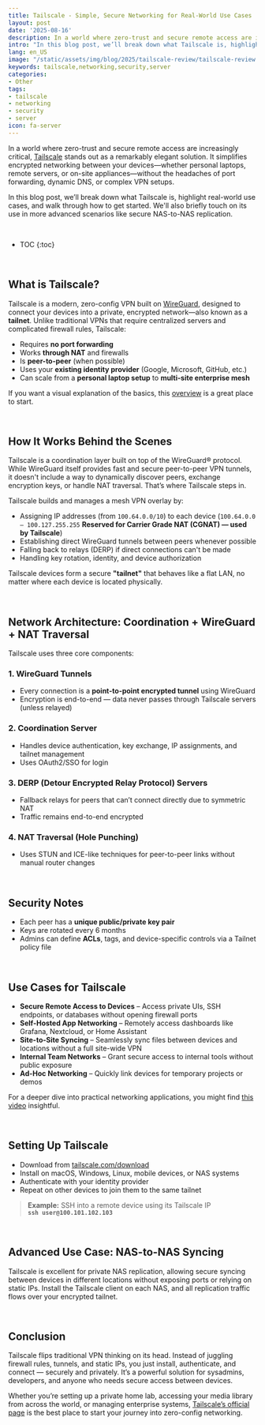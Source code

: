 ```yaml
---
title: Tailscale - Simple, Secure Networking for Real-World Use Cases  
layout: post
date: '2025-08-16'
description: In a world where zero-trust and secure remote access are increasingly critical, Tailscale stands out as a remarkably elegant solution. 
intro: "In this blog post, we’ll break down what Tailscale is, highlight real-world use cases, and walk through how to get started. We'll also briefly touch on its use in more advanced scenarios like secure NAS-to-NAS replication." 
lang: en_US
image: "/static/assets/img/blog/2025/tailscale-review/tailscale-review.png"
keywords: tailscale,networking,security,server
categories:
- Other
tags:
- tailscale
- networking
- security
- server
icon: fa-server
---
```


In a world where zero-trust and secure remote access are increasingly critical, [Tailscale](https://tailscale.com/) stands out as a remarkably elegant solution. It simplifies encrypted networking between your devices—whether personal laptops, remote servers, or on-site appliances—without the headaches of port forwarding, dynamic DNS, or complex VPN setups.  

In this blog post, we’ll break down what Tailscale is, highlight real-world use cases, and walk through how to get started. We'll also briefly touch on its use in more advanced scenarios like secure NAS-to-NAS replication.

<br>

* TOC 
{:toc}

<br>  

## What is Tailscale?

Tailscale is a modern, zero-config VPN built on [WireGuard](https://www.wireguard.com/), designed to connect your devices into a private, encrypted network—also known as a **tailnet**. Unlike traditional VPNs that require centralized servers and complicated firewall rules, Tailscale:

* Requires **no port forwarding**
* Works **through NAT** and firewalls
* Is **peer-to-peer** (when possible)
* Uses your **existing identity provider** (Google, Microsoft, GitHub, etc.)
* Can scale from a **personal laptop setup** to **multi-site enterprise mesh**

If you want a visual explanation of the basics, this [overview](https://www.youtube.com/watch?v=tW50igaFZTQ) is a great place to start.

<br>  

## How It Works Behind the Scenes

Tailscale is a coordination layer built on top of the WireGuard® protocol. While WireGuard itself provides fast and secure peer-to-peer VPN tunnels, it doesn't include a way to dynamically discover peers, exchange encryption keys, or handle NAT traversal. That’s where Tailscale steps in.

Tailscale builds and manages a mesh VPN overlay by:

* Assigning IP addresses (from `100.64.0.0/10`) to each device (`100.64.0.0 – 100.127.255.255` **Reserved for Carrier Grade NAT (CGNAT) — used by Tailscale**)
* Establishing direct WireGuard tunnels between peers whenever possible
* Falling back to relays (DERP) if direct connections can't be made
* Handling key rotation, identity, and device authorization

Tailscale devices form a secure **"tailnet"** that behaves like a flat LAN, no matter where each device is located physically.

<br>  

## Network Architecture: Coordination + WireGuard + NAT Traversal

Tailscale uses three core components:

### 1. WireGuard Tunnels
* Every connection is a **point-to-point encrypted tunnel** using WireGuard  
* Encryption is end-to-end — data never passes through Tailscale servers (unless relayed)

### 2. Coordination Server
* Handles device authentication, key exchange, IP assignments, and tailnet management
* Uses OAuth2/SSO for login

### 3. DERP (Detour Encrypted Relay Protocol) Servers
* Fallback relays for peers that can’t connect directly due to symmetric NAT  
* Traffic remains end-to-end encrypted

### 4. NAT Traversal (Hole Punching)
* Uses STUN and ICE-like techniques for peer-to-peer links without manual router changes

<br>  

## Security Notes

* Each peer has a **unique public/private key pair**  
* Keys are rotated every 6 months  
* Admins can define **ACLs**, tags, and device-specific controls via a Tailnet policy file

<br>  

## Use Cases for Tailscale

* **Secure Remote Access to Devices** – Access private UIs, SSH endpoints, or databases without opening firewall ports  
* **Self-Hosted App Networking** – Remotely access dashboards like Grafana, Nextcloud, or Home Assistant  
* **Site-to-Site Syncing** – Seamlessly sync files between devices and locations without a full site-wide VPN  
* **Internal Team Networks** – Grant secure access to internal tools without public exposure  
* **Ad-Hoc Networking** – Quickly link devices for temporary projects or demos  

For a deeper dive into practical networking applications, you might find [this video](https://www.youtube.com/watch?v=_Yhkg-0KDXU&t=656s) insightful.

<br>  

## Setting Up Tailscale

* Download from [tailscale.com/download](https://tailscale.com/download)  
* Install on macOS, Windows, Linux, mobile devices, or NAS systems  
* Authenticate with your identity provider  
* Repeat on other devices to join them to the same tailnet

> **Example:** SSH into a remote device using its Tailscale IP  
> **`ssh user@100.101.102.103`**

<br>  

## Advanced Use Case: NAS-to-NAS Syncing

Tailscale is excellent for private NAS replication, allowing secure syncing between devices in different locations without exposing ports or relying on static IPs. Install the Tailscale client on each NAS, and all replication traffic flows over your encrypted tailnet.

<br>  

## Conclusion

Tailscale flips traditional VPN thinking on its head. Instead of juggling firewall rules, tunnels, and static IPs, you just install, authenticate, and connect — securely and privately. It’s a powerful solution for sysadmins, developers, and anyone who needs secure access between devices.  

Whether you’re setting up a private home lab, accessing your media library from across the world, or managing enterprise systems, [Tailscale’s official page](https://tailscale.com/) is the best place to start your journey into zero-config networking.
